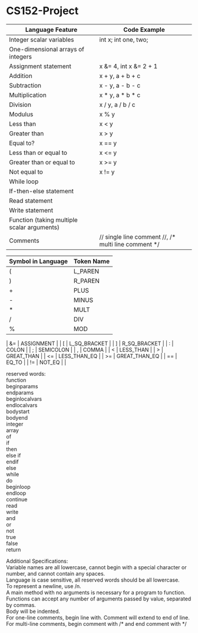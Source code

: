 # CS152-Project


| Language Feature | Code Example |
| ------------- | ------------- | 
| Integer scalar variables | int x; int one, two; |
| One-dimensional arrays of integers | 
| Assignment statement | x &= 4, int x &= 2 + 1 |
| Addition | x + y, a + b + c |
| Subtraction | x - y, a - b - c |
| Multiplication | x * y, a * b * c |
| Division | x / y, a / b / c |
| Modulus | x % y |
| Less than | x < y |
| Greater than | x > y|
| Equal to? | x == y |
| Less than or equal to | x <= y |
| Greater than or equal to | x >= y |
| Not equal to | x != y |
| While loop | 
| If-then-else statement |
| Read statement |
| Write statement |
| Function (taking multiple scalar arguments) | 
| Comments | // single line comment //, /* multi line comment */ |

| Symbol in Language | Token Name |
| ------------- | ------------- | 
| ( | L_PAREN |
| ) | R_PAREN |
| + | PLUS |
| - | MINUS |
| * | MULT |
| / | DIV |
| % | MOD |

| &= | ASSIGNMENT |
| [ | L_SQ_BRACKET |
| ] | R_SQ_BRACKET |
| : | COLON |
| ; | SEMICOLON |
| , | COMMA |
| < | LESS_THAN |
| > | GREAT_THAN |
| <= | LESS_THAN_EQ |
| >= | GREAT_THAN_EQ |
| == | EQ_TO |
| != | NOT_EQ |
|








reserved words: <br>
function <br>
beginparams <br>
endparams <br>
beginlocalvars <br>
endlocalvars <br>
bodystart <br>
bodyend <br>
integer <br>
array <br>
of <br>
if <br>
then <br>
else if <br>
endif <br>
else <br>
while <br>
do <br>
beginloop <br>
endloop <br>
continue <br>
read <br>
write <br>
and <br>
or <br>
not <br>
true <br>
false <br>
return <br>

Additional Specifications:  <br>
Variable names are all lowercase, cannot begin with a special character or number, and cannot contain any spaces. <br>
Language is case sensitive, all reserved words should be all lowercase. <br>
To represent a newline, use /n. <br>
A main method with no arguments is necessary for a program to function. <br>
Functions can accept any number of arguments passed by value, separated by commas. <br>
Body will be indented. <br>
For one-line comments, begin line with. Comment will extend to end of line. <br>
For multi-line comments, begin comment with /* and end comment with */ <br>






